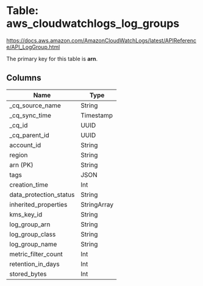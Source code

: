 # Table: aws_cloudwatchlogs_log_groups

https://docs.aws.amazon.com/AmazonCloudWatchLogs/latest/APIReference/API_LogGroup.html

The primary key for this table is **arn**.



## Columns
| Name          | Type          |
| ------------- | ------------- |
|_cq_source_name|String|
|_cq_sync_time|Timestamp|
|_cq_id|UUID|
|_cq_parent_id|UUID|
|account_id|String|
|region|String|
|arn (PK)|String|
|tags|JSON|
|creation_time|Int|
|data_protection_status|String|
|inherited_properties|StringArray|
|kms_key_id|String|
|log_group_arn|String|
|log_group_class|String|
|log_group_name|String|
|metric_filter_count|Int|
|retention_in_days|Int|
|stored_bytes|Int|